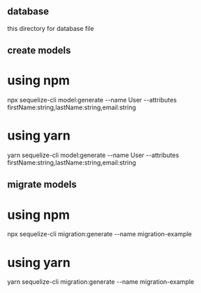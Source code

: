 ## database

this directory for database file

## create models
# using npm
npx sequelize-cli model:generate --name User --attributes firstName:string,lastName:string,email:string
# using yarn
yarn sequelize-cli model:generate --name User --attributes firstName:string,lastName:string,email:string

## migrate models
# using npm
npx sequelize-cli migration:generate --name migration-example
# using yarn
yarn sequelize-cli migration:generate --name migration-example
